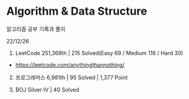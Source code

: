# Algorithm & Data Structure

알고리즘 공부 기록과 풀이

22/12/26

1. LeetCode 251,368th | 215 Solved(Easy 69 / Medium 116 / Hard 30)
- https://leetcode.com/anythingthannothing/

2. 프로그래머스 6,981th | 95 Solved | 1,377 Point

3. BOJ Silver IV | 40 Solved